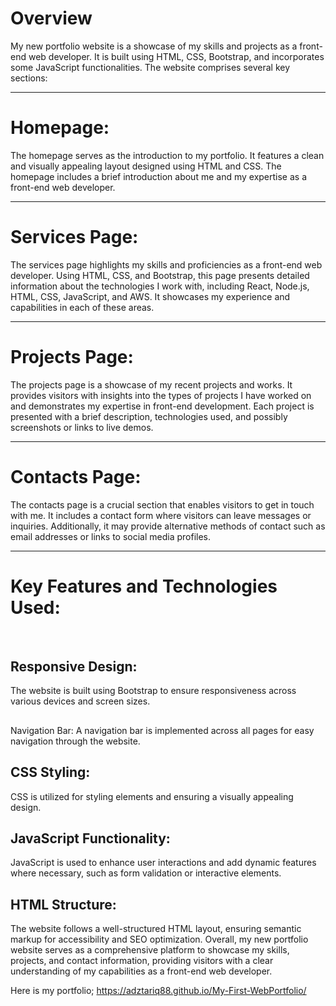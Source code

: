 <h1>Overview</h1>

My new portfolio website is a showcase of my skills and projects as a front-end web developer. It is built using HTML, CSS, Bootstrap, and incorporates some JavaScript functionalities. The website comprises several key sections:

<hr>
<h1>Homepage:</h1>


<p>The homepage serves as the introduction to my portfolio. It features a clean and visually appealing layout designed using HTML and CSS. The homepage includes a brief introduction about me and my expertise as a front-end web developer.

<hr>
<h1>Services Page:</h1>

<p> The services page highlights my skills and proficiencies as a front-end web developer. Using HTML, CSS, and Bootstrap, this page presents detailed information about the technologies I work with, including React, Node.js, HTML, CSS, JavaScript, and AWS. It showcases my experience and capabilities in each of these areas.</p>

<hr>
<h1>Projects Page:</h1>

<p>The projects page is a showcase of my recent projects and works. It provides visitors with insights into the types of projects I have worked on and demonstrates my expertise in front-end development. Each project is presented with a brief description, technologies used, and possibly screenshots or links to live demos.</p>

<hr>
<h1>Contacts Page:</h1>

<p> The contacts page is a crucial section that enables visitors to get in touch with me. It includes a contact form where visitors can leave messages or inquiries. Additionally, it may provide alternative methods of contact such as email addresses or links to social media profiles.</p>

<hr>
<h1> Key Features and Technologies Used:</h1>
<br>
<h2> Responsive Design:</h2>
The website is built using Bootstrap to ensure responsiveness across various devices and screen sizes.
<h2></h2>Navigation Bar: </h2>
A navigation bar is implemented across all pages for easy navigation through the website.
<h2>CSS Styling:</h2>
<p>CSS is utilized for styling elements and ensuring a visually appealing design.</p>
<h2>JavaScript Functionality: </h2>
<p>JavaScript is used to enhance user interactions and add dynamic features where necessary, such as form validation or interactive elements.</p>
<h2>HTML Structure: </h2> 
<p>The website follows a well-structured HTML layout, ensuring semantic markup for accessibility and SEO optimization.
Overall, my new portfolio website serves as a comprehensive platform to showcase my skills, projects, and contact information, providing visitors with a clear understanding of my capabilities as a front-end web developer.</p>



Here is my portfolio; 
https://adztariq88.github.io/My-First-WebPortfolio/
